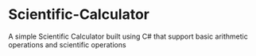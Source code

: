 # Scientific-Calculator
A simple Scientific Calculator  built using C# that support basic arithmetic operations and scientific operations
